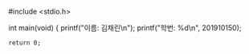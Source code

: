 #include <stdio.h>

int main(void)
{
	printf("이름: 김채린\n");
	printf("학번: %d\n", 201910150);
	
	return 0;
